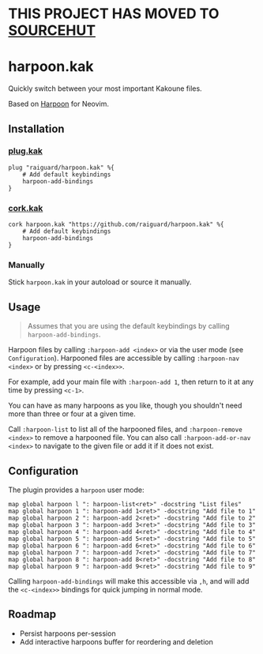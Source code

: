 # THIS PROJECT HAS MOVED TO [SOURCEHUT](https://git.sr.ht/~raiguard/harpoon.kak)

# harpoon.kak

Quickly switch between your most important Kakoune files.

Based on [Harpoon](https://github.com/ThePrimeagen/harpoon) for Neovim.

## Installation

### [plug.kak](https://github.com/andreyorst/plug.kak)

```kak
plug "raiguard/harpoon.kak" %{
    # Add default keybindings
    harpoon-add-bindings
}
```

### [cork.kak](https://github.com/topisani/cork.kak)

```kak
cork harpoon.kak "https://github.com/raiguard/harpoon.kak" %{
    # Add default keybindings
    harpoon-add-bindings
}
```

### Manually

Stick `harpoon.kak` in your autoload or source it manually.

## Usage

> Assumes that you are using the default keybindings by calling `harpoon-add-bindings`.

Harpoon files by calling `:harpoon-add <index>` or via the user mode (see `Configuration`). Harpooned files are accessible by calling `:harpoon-nav <index>` or by pressing `<c-<index>>`.

For example, add your main file with `:harpoon-add 1`, then return to it at any time by pressing `<c-1>`.

You can have as many harpoons as you like, though you shouldn't need more than three or four at a given time.

Call `:harpoon-list` to list all of the harpooned files, and `:harpoon-remove <index>` to remove a harpooned file. You can also call `:harpoon-add-or-nav <index>` to navigate to the given file or add it if it does not exist.

## Configuration

The plugin provides a `harpoon` user mode:

```kak
map global harpoon l ": harpoon-list<ret>" -docstring "List files"
map global harpoon 1 ": harpoon-add 1<ret>" -docstring "Add file to 1"
map global harpoon 2 ": harpoon-add 2<ret>" -docstring "Add file to 2"
map global harpoon 3 ": harpoon-add 3<ret>" -docstring "Add file to 3"
map global harpoon 4 ": harpoon-add 4<ret>" -docstring "Add file to 4"
map global harpoon 5 ": harpoon-add 5<ret>" -docstring "Add file to 5"
map global harpoon 6 ": harpoon-add 6<ret>" -docstring "Add file to 6"
map global harpoon 7 ": harpoon-add 7<ret>" -docstring "Add file to 7"
map global harpoon 8 ": harpoon-add 8<ret>" -docstring "Add file to 8"
map global harpoon 9 ": harpoon-add 9<ret>" -docstring "Add file to 9"
```

Calling `harpoon-add-bindings` will make this accessible via `,h`, and will add the `<c-<index>>` bindings for quick jumping in normal mode.

## Roadmap

- Persist harpoons per-session
- Add interactive harpoons buffer for reordering and deletion
